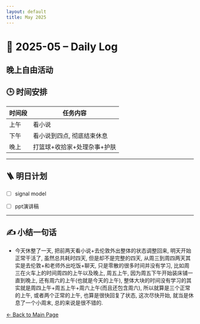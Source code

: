 ```yaml
---
layout: default
title: May 2025
---
```


# 📅 2025-05 – Daily Log


晚上自由活动
---
## 🕒 时间安排

| 时间段 | 任务内容 |
|--------|----------| 
| 上午 | 看小说 |
| 下午 | 看小说到四点, 彻底结束休息  | 
| 晚上 | 打篮球+收拾家+处理杂事+护肤 |



---


## 🪜 明日计划
- [ ] signal model
- [ ] ppt演讲稿



---

## ✍️ 小结一句话
- 今天休整了一天, 把前两天看小说+去伦敦外出整体的状态调整回来, 明天开始正常干活了, 虽然总共耗时四天, 但是却不是完整的四天, 从周三到周四两天其实是去伦敦+和老师外出吃饭+聊天, 只是零散的很多时间并没有学习, 比如周三在火车上的时间周四的上午以及晚上, 周五上午, 因为周五下午开始装床铺一直到晚上, 还有周六的上午(也就是今天的上午), 整体大块的时间没有学习的其实就是周四上午+周五上午+周六上午(而且还包含周六), 所以就算是三个正常的上午, 或者两个正常的上午, 也算是很快回复了状态, 这次尽快开始, 就当是休息了一个小周末, 总的来说是很不错的.


[← Back to Main Page](/index.md)
 
